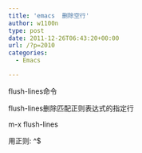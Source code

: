 ```yaml
---
title: 'emacs  删除空行'
author: w1100n
type: post
date: 2011-12-26T06:43:20+00:00
url: /?p=2010
categories:
  - Emacs

---
```

flush-lines命令

flush-lines删除匹配正则表达式的指定行

m-x flush-lines
  
用正则: ^$